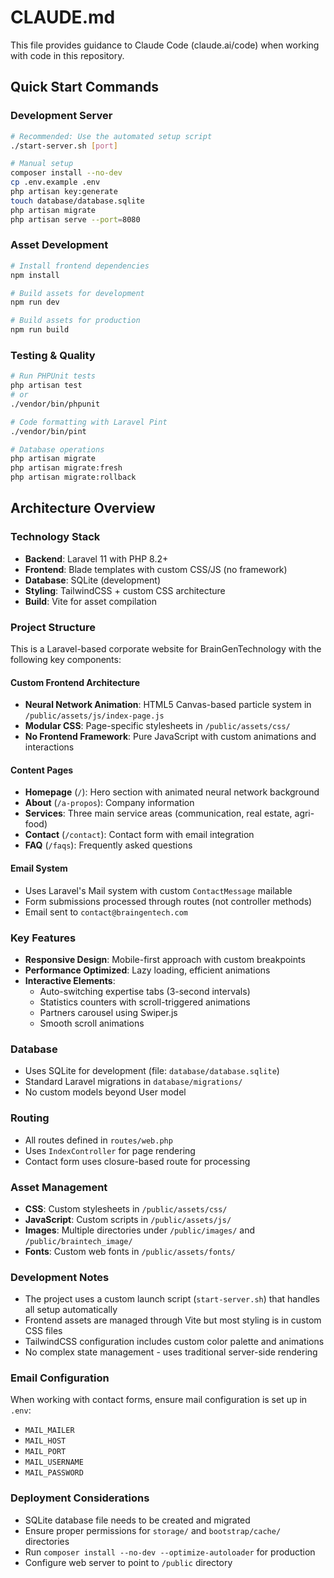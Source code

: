 # CLAUDE.md

This file provides guidance to Claude Code (claude.ai/code) when working with code in this repository.

## Quick Start Commands

### Development Server
```bash
# Recommended: Use the automated setup script
./start-server.sh [port]

# Manual setup
composer install --no-dev
cp .env.example .env
php artisan key:generate
touch database/database.sqlite
php artisan migrate
php artisan serve --port=8080
```

### Asset Development
```bash
# Install frontend dependencies
npm install

# Build assets for development
npm run dev

# Build assets for production
npm run build
```

### Testing & Quality
```bash
# Run PHPUnit tests
php artisan test
# or
./vendor/bin/phpunit

# Code formatting with Laravel Pint
./vendor/bin/pint

# Database operations
php artisan migrate
php artisan migrate:fresh
php artisan migrate:rollback
```

## Architecture Overview

### Technology Stack
- **Backend**: Laravel 11 with PHP 8.2+
- **Frontend**: Blade templates with custom CSS/JS (no framework)
- **Database**: SQLite (development)
- **Styling**: TailwindCSS + custom CSS architecture
- **Build**: Vite for asset compilation

### Project Structure
This is a Laravel-based corporate website for BrainGenTechnology with the following key components:

#### Custom Frontend Architecture
- **Neural Network Animation**: HTML5 Canvas-based particle system in `/public/assets/js/index-page.js`
- **Modular CSS**: Page-specific stylesheets in `/public/assets/css/`
- **No Frontend Framework**: Pure JavaScript with custom animations and interactions

#### Content Pages
- **Homepage** (`/`): Hero section with animated neural network background
- **About** (`/a-propos`): Company information
- **Services**: Three main service areas (communication, real estate, agri-food)
- **Contact** (`/contact`): Contact form with email integration
- **FAQ** (`/faqs`): Frequently asked questions

#### Email System
- Uses Laravel's Mail system with custom `ContactMessage` mailable
- Form submissions processed through routes (not controller methods)
- Email sent to `contact@braingentech.com`

### Key Features
- **Responsive Design**: Mobile-first approach with custom breakpoints
- **Performance Optimized**: Lazy loading, efficient animations
- **Interactive Elements**: 
  - Auto-switching expertise tabs (3-second intervals)
  - Statistics counters with scroll-triggered animations
  - Partners carousel using Swiper.js
  - Smooth scroll animations

### Database
- Uses SQLite for development (file: `database/database.sqlite`)
- Standard Laravel migrations in `database/migrations/`
- No custom models beyond User model

### Routing
- All routes defined in `routes/web.php`
- Uses `IndexController` for page rendering
- Contact form uses closure-based route for processing

### Asset Management
- **CSS**: Custom stylesheets in `/public/assets/css/`
- **JavaScript**: Custom scripts in `/public/assets/js/`
- **Images**: Multiple directories under `/public/images/` and `/public/braintech_image/`
- **Fonts**: Custom web fonts in `/public/assets/fonts/`

### Development Notes
- The project uses a custom launch script (`start-server.sh`) that handles all setup automatically
- Frontend assets are managed through Vite but most styling is in custom CSS files
- TailwindCSS configuration includes custom color palette and animations
- No complex state management - uses traditional server-side rendering

### Email Configuration
When working with contact forms, ensure mail configuration is set up in `.env`:
- `MAIL_MAILER`
- `MAIL_HOST`
- `MAIL_PORT`
- `MAIL_USERNAME`
- `MAIL_PASSWORD`

### Deployment Considerations
- SQLite database file needs to be created and migrated
- Ensure proper permissions for `storage/` and `bootstrap/cache/` directories
- Run `composer install --no-dev --optimize-autoloader` for production
- Configure web server to point to `/public` directory
```